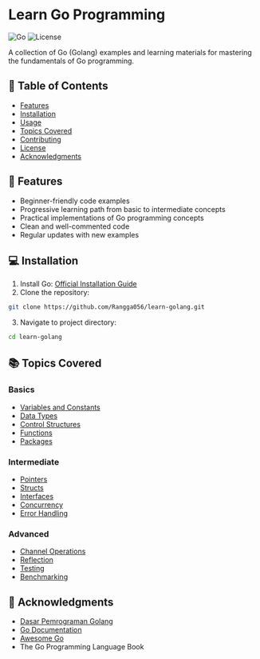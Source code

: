 # Learn Go Programming

![Go](https://img.shields.io/badge/Go-00ADD8?style=for-the-badge&logo=go&logoColor=white)
![License](https://img.shields.io/badge/License-MIT-blue)

A collection of Go (Golang) examples and learning materials for mastering the fundamentals of Go programming.

## 📖 Table of Contents
- [Features](#features)
- [Installation](#installation)
- [Usage](#usage)
- [Topics Covered](#topics-covered)
- [Contributing](#contributing)
- [License](#license)
- [Acknowledgments](#acknowledgments)

## 🚀 Features
- Beginner-friendly code examples
- Progressive learning path from basic to intermediate concepts
- Practical implementations of Go programming concepts
- Clean and well-commented code
- Regular updates with new examples

## 💻 Installation
1. Install Go: [Official Installation Guide](https://go.dev/doc/install)
2. Clone the repository:
```bash
git clone https://github.com/Rangga056/learn-golang.git
```
3. Navigate to project directory:
```bash
cd learn-golang
```

## 📚 Topics Covered
### Basics
- [Variables and Constants](basics/variables/)
- [Data Types](basics/data-types/)
- [Control Structures](basics/control-structures/)
- [Functions](basics/functions/)
- [Packages](basics/packages/)

### Intermediate
- [Pointers](intermediate/pointers/)
- [Structs](intermediate/structs/)
- [Interfaces](intermediate/interfaces/)
- [Concurrency](intermediate/concurrency/)
- [Error Handling](intermediate/error-handling/)

### Advanced
- [Channel Operations](advanced/channels/)
- [Reflection](advanced/reflection/)
- [Testing](advanced/testing/)
- [Benchmarking](advanced/benchmarking/)

## 🙏 Acknowledgments
- [Dasar Pemrograman Golang](https://dasarpemrogramangolang.novalagung.com/)
- [Go Documentation](https://go.dev/doc/)
- [Awesome Go](https://awesome-go.com/)
- The Go Programming Language Book
